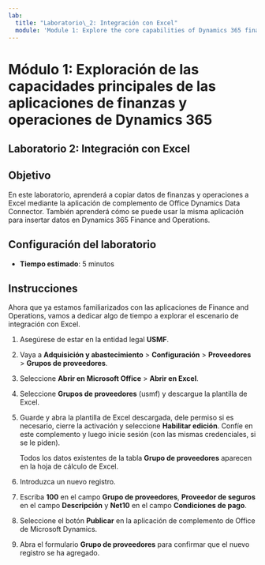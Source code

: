```yaml
---
lab:
  title: "Laboratorio\_2: Integración con Excel"
  module: 'Module 1: Explore the core capabilities of Dynamics 365 finance and operations apps'
---
```


# Módulo 1: Exploración de las capacidades principales de las aplicaciones de finanzas y operaciones de Dynamics 365

## Laboratorio 2: Integración con Excel

## Objetivo

En este laboratorio, aprenderá a copiar datos de finanzas y operaciones a Excel mediante la aplicación de complemento de Office Dynamics Data Connector. También aprenderá cómo se puede usar la misma aplicación para insertar datos en Dynamics 365 Finance and Operations. 

## Configuración del laboratorio

   - **Tiempo estimado**: 5 minutos

## Instrucciones

Ahora que ya estamos familiarizados con las aplicaciones de Finance and Operations, vamos a dedicar algo de tiempo a explorar el escenario de integración con Excel.

1.  Asegúrese de estar en la entidad legal **USMF**.

2.  Vaya a **Adquisición y abastecimiento** > **Configuración** > **Proveedores** > **Grupos de proveedores**.

3.  Seleccione **Abrir en Microsoft Office** > **Abrir en Excel**.

4.  Seleccione **Grupos de proveedores** (usmf) y descargue la plantilla de Excel.

5.  Guarde y abra la plantilla de Excel descargada, dele permiso si es necesario, cierre la activación y seleccione **Habilitar edición**. Confíe en este complemento y luego inicie sesión (con las mismas credenciales, si se le piden).

    Todos los datos existentes de la tabla **Grupo de proveedores** aparecen en la hoja de cálculo de Excel.

6.  Introduzca un nuevo registro.

7.  Escriba **100** en el campo **Grupo de proveedores**, **Proveedor de seguros** en el campo **Descripción** y **Net10** en el campo **Condiciones de pago**.

8.  Seleccione el botón **Publicar** en la aplicación de complemento de Office de Microsoft Dynamics.

9.  Abra el formulario **Grupo de proveedores** para confirmar que el nuevo registro se ha agregado.

